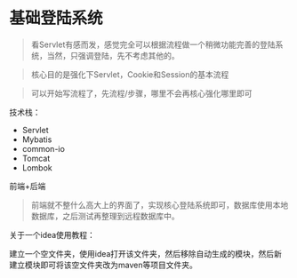 # 基础登陆系统

> 看Servlet有感而发，感觉完全可以根据流程做一个稍微功能完善的登陆系统，当然，只强调登陆，先不考虑其他的。

> 核心目的是强化下Servlet，Cookie和Session的基本流程

> 可以开始写流程了，先流程/步骤，哪里不会再核心强化哪里即可

技术栈：

- Servlet
- Mybatis
- common-io
- Tomcat
- Lombok

前端+后端

> 前端就不整什么高大上的界面了，实现核心登陆系统即可，数据库使用本地数据库，之后测试再整理到远程数据库中。

关于一个idea使用教程：

建立一个空文件夹，使用idea打开该文件夹，然后移除自动生成的模块，然后新建立模块即可将该空文件夹改为maven等项目文件夹。
